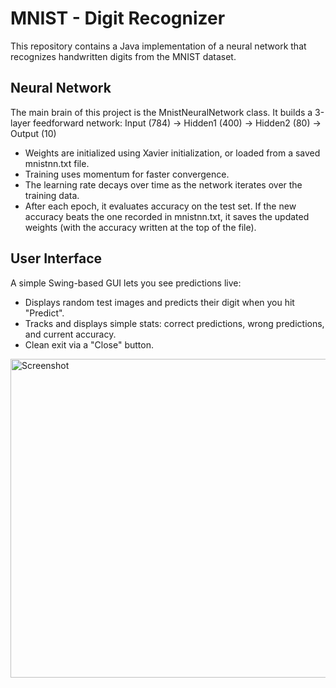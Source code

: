 
# MNIST - Digit Recognizer 
This repository contains a Java implementation of a neural network that recognizes handwritten digits from the MNIST dataset.

## Neural Network
The main brain of this project is the MnistNeuralNetwork class. It builds a 3-layer feedforward network:
Input (784) → Hidden1 (400) → Hidden2 (80) → Output (10)
- Weights are initialized using Xavier initialization, or loaded from a saved mnistnn.txt file.
- Training uses momentum for faster convergence.
- The learning rate decays over time as the network iterates over the training data.
- After each epoch, it evaluates accuracy on the test set. If the new accuracy beats the one recorded in mnistnn.txt, it saves the updated weights (with the accuracy written at the top of the file).

## User Interface
A simple Swing-based GUI lets you see predictions live:
- Displays random test images and predicts their digit when you hit "Predict".
- Tracks and displays simple stats: correct predictions, wrong predictions, and current accuracy.
- Clean exit via a "Close" button.
<img width="996" height="510" alt="Screenshot" src="https://github.com/user-attachments/assets/06fe6884-f025-4292-afe7-ac73e2977565" />
